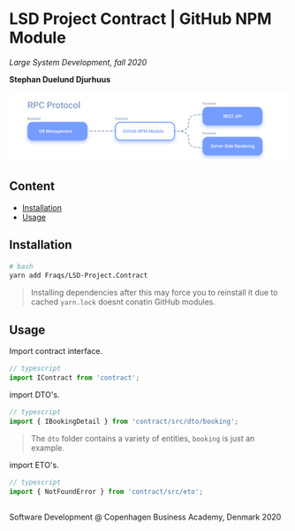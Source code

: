   
  
  
  
  
#  LSD Project Contract | GitHub NPM Module
  
  
_Large System Development, fall 2020_
  
**Stephan Duelund Djurhuus**
  
![cover image](/assets/cover.png?0.3787359857830821 )  
  
##  Content
  
  
- [Installation](/#installation )
- [Usage](/#usage )
  
##  Installation
  
  
```bash
# bash
yarn add Fraqs/LSD-Project.Contract
```
  
> Installing dependencies after this may force you to reinstall it due to cached `yarn.lock` doesnt conatin GitHub modules.
  
##  Usage
  
  
Import contract interface.
  
```js
// typescript
import IContract from 'contract';
```
  
import DTO's.
  
```js
// typescript
import { IBookingDetail } from 'contract/src/dto/booking';
```
  
> The `dto` folder contains a variety of entities, `booking` is just an example.
  
import ETO's.
  
```js
// typescript
import { NotFoundError } from 'contract/src/eto';
```
  
## 
  
  
Software Development @ Copenhagen Business Academy, Denmark 2020
  